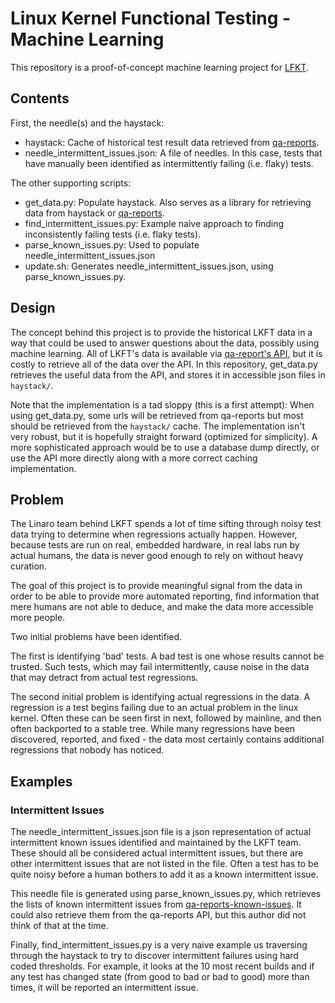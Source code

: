 # Linux Kernel Functional Testing - Machine Learning

This repository is a proof-of-concept machine learning project for
[LFKT](https://lkft.linaro.org).

## Contents

First, the needle(s) and the haystack:
- haystack: Cache of historical test result data retrieved from
  [qa-reports](https://qa-reports.linaro.org/lkft).
- needle_intermittent_issues.json: A file of needles. In this case, tests that
  have manually been identified as intermittently failing (i.e. flaky) tests.

The other supporting scripts:
- get_data.py: Populate haystack. Also serves as a library for retrieving data
  from haystack or [qa-reports](https://qa-reports.linaro.org/lkft).
- find_intermittent_issues.py: Example naive approach to finding inconsistently
  failing tests (i.e. flaky tests).
- parse_known_issues.py: Used to populate needle_intermittent_issues.json
- update.sh: Generates needle_intermittent_issues.json, using
  parse_known_issues.py.

## Design

The concept behind this project is to provide the historical LKFT data in a way
that could be used to answer questions about the data, possibly using machine
learning. All of LKFT's data is available via [qa-report's
API](https://qa-reports.linaro.org/api/), but it is costly to retrieve all of
the data over the API. In this repository, get_data.py retrieves the useful
data from the API, and stores it in accessible json files in `haystack/`.

Note that the implementation is a tad sloppy (this is a first attempt): When
using get_data.py, some urls will be retrieved from qa-reports but most should
be retrieved from the `haystack/` cache. The implementation isn't very robust,
but it is hopefully straight forward (optimized for simplicity). A more
sophisticated approach would be to use a database dump directly, or use the API
more directly along with a more correct caching implementation.

## Problem

The Linaro team behind LKFT spends a lot of time sifting through noisy test
data trying to determine when regressions actually happen. However, because
tests are run on real, embedded hardware, in real labs run by actual humans,
the data is never good enough to rely on without heavy curation.

The goal of this project is to provide meaningful signal from the data in order
to be able to provide more automated reporting, find information that mere
humans are not able to deduce, and make the data more accessible more people.

Two initial problems have been identified.

The first is identifying 'bad' tests. A bad test is one whose results cannot be
trusted. Such tests, which may fail intermittently, cause noise in the data
that may detract from actual test regressions.

The second initial problem is identifying actual regressions in the data. A
regression is a test begins failing due to an actual problem in the linux
kernel. Often these can be seen first in next, followed by mainline, and then
often backported to a stable tree. While many regressions have been discovered,
reported, and fixed - the data most certainly contains additional regressions
that nobody has noticed.

## Examples

### Intermittent Issues

The needle_intermittent_issues.json file is a json representation of actual
intermittent known issues identified and maintained by the LKFT team. These
should all be considered actual intermittent issues, but there are other
intermittent issues that are not listed in the file. Often a test has to be
quite noisy before a human bothers to add it as a known intermittent issue.

This needle file is generated using parse_known_issues.py, which retrieves the
lists of known intermittent issues from
[qa-reports-known-issues](https://github.com/Linaro/qa-reports-known-issues).
It could also retrieve them from the qa-reports API, but this author did not
think of that at the time.

Finally, find_intermittent_issues.py is a very naive example us traversing
through the haystack to try to discover intermittent failures using hard coded
thresholds. For example, it looks at the 10 most recent builds and if any test
has changed state (from good to bad or bad to good) more than <threshold>
times, it will be reported an intermittent issue.
